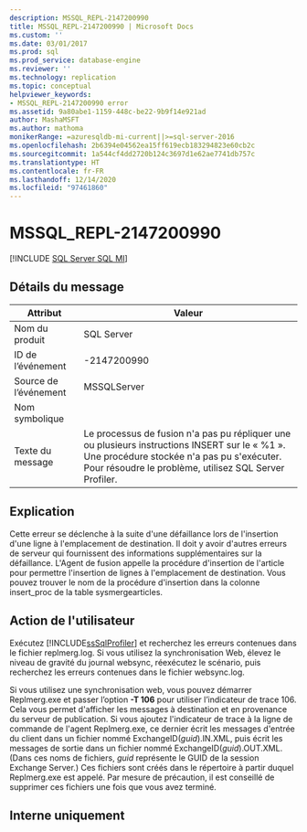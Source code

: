```yaml
---
description: MSSQL_REPL-2147200990
title: MSSQL_REPL-2147200990 | Microsoft Docs
ms.custom: ''
ms.date: 03/01/2017
ms.prod: sql
ms.prod_service: database-engine
ms.reviewer: ''
ms.technology: replication
ms.topic: conceptual
helpviewer_keywords:
- MSSQL_REPL-2147200990 error
ms.assetid: 9a80abe1-1159-448c-be22-9b9f14e921ad
author: MashaMSFT
ms.author: mathoma
monikerRange: =azuresqldb-mi-current||>=sql-server-2016
ms.openlocfilehash: 2b6394e04562ea15ff619ecb183294823e60cb2c
ms.sourcegitcommit: 1a544cf4dd2720b124c3697d1e62ae7741db757c
ms.translationtype: HT
ms.contentlocale: fr-FR
ms.lasthandoff: 12/14/2020
ms.locfileid: "97461860"
---
```

# <a name="mssql_repl-2147200990"></a>MSSQL_REPL-2147200990
[!INCLUDE [SQL Server SQL MI](../../includes/applies-to-version/sql-asdbmi.md)]
    
## <a name="message-details"></a>Détails du message  
  
|Attribut|Valeur|  
|-|-|  
|Nom du produit|SQL Server|  
|ID de l’événement|-2147200990|  
|Source de l’événement|MSSQLServer|  
|Nom symbolique||  
|Texte du message|Le processus de fusion n'a pas pu répliquer une ou plusieurs instructions INSERT sur le « %1 ». Une procédure stockée n'a pas pu s'exécuter. Pour résoudre le problème, utilisez SQL Server Profiler.|  
  
## <a name="explanation"></a>Explication  
 Cette erreur se déclenche à la suite d'une défaillance lors de l'insertion d'une ligne à l'emplacement de destination. Il doit y avoir d'autres erreurs de serveur qui fournissent des informations supplémentaires sur la défaillance. L'Agent de fusion appelle la procédure d'insertion de l'article pour permettre l'insertion de lignes à l'emplacement de destination. Vous pouvez trouver le nom de la procédure d'insertion dans la colonne insert_proc de la table sysmergearticles.  
  
## <a name="user-action"></a>Action de l'utilisateur  
 Exécutez [!INCLUDE[ssSqlProfiler](../../includes/sssqlprofiler-md.md)] et recherchez les erreurs contenues dans le fichier replmerg.log. Si vous utilisez la synchronisation Web, élevez le niveau de gravité du journal websync, réexécutez le scénario, puis recherchez les erreurs contenues dans le fichier websync.log.  
  
 Si vous utilisez une synchronisation web, vous pouvez démarrer Replmerg.exe et passer l’option **-T 106** pour utiliser l’indicateur de trace 106. Cela vous permet d'afficher les messages à destination et en provenance du serveur de publication. Si vous ajoutez l'indicateur de trace à la ligne de commande de l'agent Replmerg.exe, ce dernier écrit les messages d'entrée du client dans un fichier nommé ExchangeID(*guid*).IN.XML, puis écrit les messages de sortie dans un fichier nommé ExchangeID(*guid*).OUT.XML. (Dans ces noms de fichiers, *guid* représente le GUID de la session Exchange Server.) Ces fichiers sont créés dans le répertoire à partir duquel Replmerg.exe est appelé. Par mesure de précaution, il est conseillé de supprimer ces fichiers une fois que vous avez terminé.  
  
## <a name="internal-only"></a>Interne uniquement  
  
